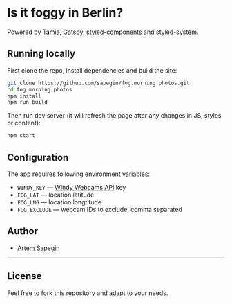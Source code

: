 # Is it foggy in Berlin?

Powered by [Tâmia](https://tamiadev.github.io/tamia/), [Gatsby](https://www.gatsbyjs.org/), [styled-components](https://www.styled-components.com/) and [styled-system](https://styled-system.com/).

## Running locally

First clone the repo, install dependencies and build the site:

```bash
git clone https://github.com/sapegin/fog.morning.photos.git
cd fog.morning.photos
npm install
npm run build
```

Then run dev server (it will refresh the page after any changes in JS, styles or content):

```bash
npm start
```

## Configuration

The app requires following environment variables:

* `WINDY_KEY` — [Windy Webcams API](https://api.windy.com/webcams) key
* `FOG_LAT` — location latitude
* `FOG_LNG` — location longtitude
* `FOG_EXCLUDE` — webcam IDs to exclude, comma separated


## Author

- [Artem Sapegin](https://sapegin.me)

---

## License

Feel free to fork this repository and adapt to your needs.
